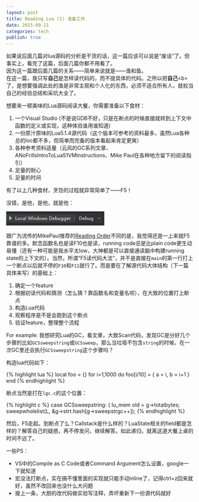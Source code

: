 ```yaml
---
layout: post
title: Reading Lua (1) 准备工作
date: 2015-09-11
categories: tech
publish: true
---
```


如果说后面几篇对lua源码的分析是干货的话，这一篇应该可以说是“废话”了。但事实上，看完了这篇，后面几篇你都不用看了。    
因为这一篇跟后面几篇的关系——简单来说就是——渔和鱼。     
在这一篇，我只写**自己**是怎样读代码的，而不提具体的代码。之所以把**自己**\<b\>了，是想要强调此处的渔是非常主观和个人化的东西，必须不适合所有人，就权当自己的经验总结和采坑大全了。

<!--more-->

想要来一顿美味的Lua源码阅读大餐，你需要准备以下食材：

1.  一个Visual Studio (不是说GDB不好，只是在断点的时候直接就转到上下文中函数的定义或实现，这种体验谁用谁知道)
2.  一份原汁原味的Lua5.1.4源代码（这个版本可参考的资料最多，虽然Lua各种总的loc都不多，但简单而完备的版本看起来肯定更爽）
3.  各种参考资料适量（云风的GC系列文章、ANoFrillsIntroToLua51VMInstructions、Mike Paul在各种地方留下的阅读指引）
4.  足量的耐心
5.  足量的时间

有了以上几种食材，烹饪的过程就异常简单了——F5！

没错，是他，是他，就是他：

![F5](/assets/images/F5.jpg)

跟广为流传的MikePaul推荐的[Reading Order](https://www.reddit.com/comments/63hth/ask_reddit_which_oss_codebases_out_there_are_so/c02pxbp)不同的是，我觉得还是一上来就F5靠谱的多。默念函数名也是读F10也是读，running code总是比plain code更生动易懂（还有一种可能是我水平太low，大神都是可以直接通读脑中构建running state的上下文的）。当然，所谓“F5读代码大法”，并不是直接在`main`的第一行打上一个断点以后就不停的`F10`和`F11`就行了。而是要在了解源代码大体结构（下一篇具体来写）的基础上：

1.  确定一个feature
2.  根据初读代码和猜测（怎么猜？靠函数名和变量名呗），在大致的位置打上断点
3.  构造Lua代码
4.  观察程序是不是会跑到这个断点
5.  验证feature，整理整个流程

For example: 我想研究Lua的GC，看文章，大致Scan代码，发现GC是分好几个步骤的比如`GCSsweepstring`或`GCSsweep`，那么当垃圾不包含`string`的时候，在一次GC里还会执行`GCSsweepstring`这个步骤吗？

构造lua代码如下：

{% highlight lua %}
local foo = {}
for i=1,1000 do
	foo[i/10] = { a = i, b = i+1 }
end
{% endhighlight %}

断点当然是打在`lgc.c`的这个位置：

{% highlight c %}
	case GCSsweepstring: {
		lu_mem old = g->totalbytes;
		sweepwholelist(L, &g->strt.hash[g->sweepstrgc++]);
{% endhighlight %}

然后，F5走起。到断点了么？Callstack是什么样的？LuaState相关的field都是怎样的？解答自己的疑惑，再不停发问，继续解答。如此递归，就离这道大餐上桌的时间不远了。

一些PS：

*  VS中的Compile as C Code或者Command Argument怎么设置，google一下就知道
*  宏没法打断点，实在搞不懂里面的实现就只能手动inline了，记得ctrl+z回来就好，虽然不改回来也没什么大问题
*  接上一条，大胆的改代码做实验写注释，弄坏重新下一份源代码就好